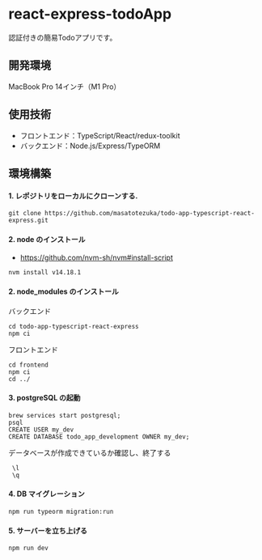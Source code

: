 # react-express-todoApp

認証付きの簡易Todoアプリです。

## 開発環境
MacBook Pro 14インチ（M1 Pro）

## 使用技術
- フロントエンド：TypeScript/React/redux-toolkit
- バックエンド：Node.js/Express/TypeORM

## 環境構築

#### 1. レポジトリをローカルにクローンする.

```
git clone https://github.com/masatotezuka/todo-app-typescript-react-express.git
```

#### 2. node のインストール

- https://github.com/nvm-sh/nvm#install-script

`nvm install v14.18.1`

#### 2. node_modules のインストール

バックエンド

```
cd todo-app-typescript-react-express
npm ci
```

フロントエンド

```
cd frontend
npm ci
cd ../
```

#### 3. postgreSQL の起動

```
brew services start postgresql;
psql
CREATE USER my_dev
CREATE DATABASE todo_app_development OWNER my_dev;
```

データベースが作成できているか確認し、終了する

```
 \l
 \q
```

#### 4. DB マイグレーション

```
npm run typeorm migration:run
```

#### 5. サーバーを立ち上げる

```
npm run dev
```

